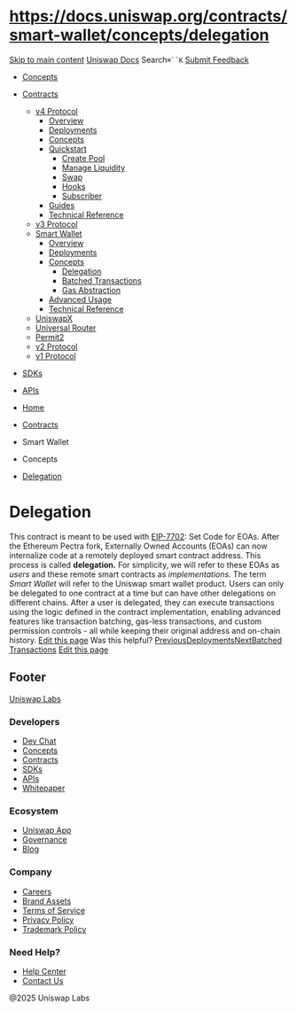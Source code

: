 # https://docs.uniswap.org/contracts/smart-wallet/concepts/delegation

[Skip to main content](https://docs.uniswap.org/contracts/smart-wallet/concepts/delegation#__docusaurus_skipToContent_fallback)
[Uniswap Docs](https://docs.uniswap.org/)
Search`⌘``K`
[Submit Feedback](https://docs.google.com/forms/d/e/1FAIpQLSdjSkZam8KiatL9XACRVxCHjDJjaPGbls77PCXDKFn4JwykXg/viewform)
  * [Concepts](https://docs.uniswap.org/concepts/overview)
  * [Contracts](https://docs.uniswap.org/contracts/v4/overview)
    * [v4 Protocol](https://docs.uniswap.org/contracts/smart-wallet/concepts/delegation)
      * [Overview](https://docs.uniswap.org/contracts/v4/overview)
      * [Deployments](https://docs.uniswap.org/contracts/v4/deployments)
      * [Concepts](https://docs.uniswap.org/contracts/smart-wallet/concepts/delegation)
      * [Quickstart](https://docs.uniswap.org/contracts/smart-wallet/concepts/delegation)
        * [Create Pool](https://docs.uniswap.org/contracts/v4/quickstart/create-pool)
        * [Manage Liquidity](https://docs.uniswap.org/contracts/smart-wallet/concepts/delegation)
        * [Swap](https://docs.uniswap.org/contracts/v4/quickstart/swap)
        * [Hooks](https://docs.uniswap.org/contracts/smart-wallet/concepts/delegation)
        * [Subscriber](https://docs.uniswap.org/contracts/v4/quickstart/subscriber)
      * [Guides](https://docs.uniswap.org/contracts/smart-wallet/concepts/delegation)
      * [Technical Reference](https://docs.uniswap.org/contracts/smart-wallet/concepts/delegation)
    * [v3 Protocol](https://docs.uniswap.org/contracts/smart-wallet/concepts/delegation)
    * [Smart Wallet](https://docs.uniswap.org/contracts/smart-wallet/concepts/delegation)
      * [Overview](https://docs.uniswap.org/contracts/smart-wallet/overview)
      * [Deployments](https://docs.uniswap.org/contracts/smart-wallet/deployments)
      * [Concepts](https://docs.uniswap.org/contracts/smart-wallet/concepts/delegation)
        * [Delegation](https://docs.uniswap.org/contracts/smart-wallet/concepts/delegation)
        * [Batched Transactions](https://docs.uniswap.org/contracts/smart-wallet/concepts/batched-transactions)
        * [Gas Abstraction](https://docs.uniswap.org/contracts/smart-wallet/concepts/gas-abstraction)
      * [Advanced Usage](https://docs.uniswap.org/contracts/smart-wallet/concepts/delegation)
      * [Technical Reference](https://docs.uniswap.org/contracts/smart-wallet/technical-reference)
    * [UniswapX](https://docs.uniswap.org/contracts/smart-wallet/concepts/delegation)
    * [Universal Router](https://docs.uniswap.org/contracts/smart-wallet/concepts/delegation)
    * [Permit2](https://docs.uniswap.org/contracts/smart-wallet/concepts/delegation)
    * [v2 Protocol](https://docs.uniswap.org/contracts/smart-wallet/concepts/delegation)
    * [v1 Protocol](https://docs.uniswap.org/contracts/smart-wallet/concepts/delegation)
  * [SDKs](https://docs.uniswap.org/sdk/v4/overview)
  * [APIs](https://docs.uniswap.org/api/subgraph/overview)


  * [Home](https://docs.uniswap.org/)
  * [Contracts](https://docs.uniswap.org/contracts/v4/overview)
  * Smart Wallet
  * Concepts
  * [Delegation](https://docs.uniswap.org/contracts/smart-wallet/concepts/delegation)


# Delegation
This contract is meant to be used with [EIP-7702](https://eips.ethereum.org/EIPS/eip-7702): Set Code for EOAs. After the Ethereum Pectra fork, Externally Owned Accounts (EOAs) can now internalize code at a remotely deployed smart contract address. This process is called **delegation.**
For simplicity, we will refer to these EOAs as _users_ and these remote smart contracts as _implementations._ The term _Smart Wallet_ will refer to the Uniswap smart wallet product.
Users can only be delegated to one contract at a time but can have other delegations on different chains.
After a user is delegated, they can execute transactions using the logic defined in the contract implementation, enabling advanced features like transaction batching, gas-less transactions, and custom permission controls - all while keeping their original address and on-chain history.
[Edit this page](https://github.com/uniswap/uniswap-docs/tree/main/docs/contracts/smart-wallet/concepts/01-delegation.md)
Was this helpful?
[PreviousDeployments](https://docs.uniswap.org/contracts/smart-wallet/deployments)[NextBatched Transactions](https://docs.uniswap.org/contracts/smart-wallet/concepts/batched-transactions)
[Edit this page](https://github.com/uniswap/uniswap-docs/tree/main/docs/contracts/smart-wallet/concepts/01-delegation.md)
## Footer
[Uniswap Labs](https://docs.uniswap.org/)
### Developers
  * [Dev Chat](https://discord.com/invite/uniswap)
  * [Concepts](https://docs.uniswap.org/concepts/overview)
  * [Contracts](https://docs.uniswap.org/contracts/v4/overview)
  * [SDKs](https://docs.uniswap.org/sdk/v4/overview)
  * [APIs](https://docs.uniswap.org/api/subgraph/overview)
  * [Whitepaper](https://app.uniswap.org/whitepaper-v4.pdf)


### Ecosystem
  * [Uniswap App](https://app.uniswap.org/)
  * [Governance](https://www.uniswapfoundation.org/governance)
  * [Blog](https://blog.uniswap.org/)


### Company
  * [Careers](https://boards.greenhouse.io/uniswaplabs)
  * [Brand Assets](https://github.com/Uniswap/brand-assets/raw/main/Uniswap%20Brand%20Assets.zip)
  * [Terms of Service](https://support.uniswap.org/hc/en-us/articles/30935100859661-Uniswap-Labs-Terms-of-Service)
  * [Privacy Policy](https://support.uniswap.org/hc/en-us/articles/30934457771405-Uniswap-Labs-Privacy-Policy)
  * [Trademark Policy](https://support.uniswap.org/hc/en-us/articles/30934762216973-Uniswap-Labs-Trademark-Guidelines)


### Need Help?
  * [Help Center](https://support.uniswap.org/)
  * [Contact Us](https://support.uniswap.org/hc/en-us/requests/new)


@2025 Uniswap Labs
[](https://github.com/uniswap/uniswap-docs)[](https://twitter.com/Uniswap)[](https://discord.com/invite/uniswap)
